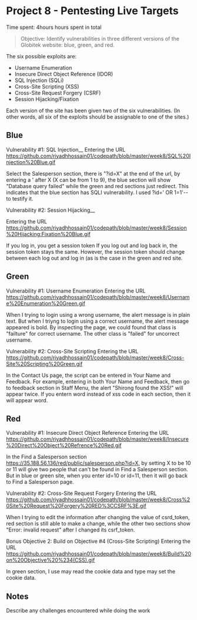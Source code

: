 # Project 8 - Pentesting Live Targets

Time spent: 4hours hours spent in total

> Objective: Identify vulnerabilities in three different versions of the Globitek website: blue, green, and red.

The six possible exploits are:
* Username Enumeration
* Insecure Direct Object Reference (IDOR)
* SQL Injection (SQLi)
* Cross-Site Scripting (XSS)
* Cross-Site Request Forgery (CSRF)
* Session Hijacking/Fixation

Each version of the site has been given two of the six vulnerabilities. (In other words, all six of the exploits should be assignable to one of the sites.)

## Blue

Vulnerability #1: SQL Injection__
Entering the URL https://github.com/riyadhhossain01/codepath/blob/master/week8/SQL%20Injection%20Blue.gif 

Select the Salesperson section, there is "?id=X" at the end of the url, by entering a ' after X (X can be from 1 to 9), the blue section will show "Database query failed" while the green and red sections just redirect. This indicates that the blue section has SQLI vulnerability. I used ?id=' OR 1=1'-- to testify it.

Vulnerability #2: Session Hijacking__

Entering the URL https://github.com/riyadhhossain01/codepath/blob/master/week8/Session%20Hijacking:Fixation%20Blue.gif

If you log in, you get a session token
If you log out and log back in, the session token stays the same. However, the session token should change between each log out and log in (as is the case in the green and red site.


## Green

Vulnerability #1: Username Enumeration
Entering the URL https://github.com/riyadhhossain01/codepath/blob/master/week8/Username%20Enumeration%20Green.gif

When I trying to login using a wrong username, the alert message is in plain text. But when I triyng to login using a correct username, the alert message appeared is bold. By inspecting the page, we could found that class is "failture" for correct username. The other class is "failed" for uncorrect username.

Vulnerability #2: Cross-Site Scripting
Entering the URL https://github.com/riyadhhossain01/codepath/blob/master/week8/Cross-Site%20Scripting%20Green.gif

In the Contact Us page, the script can be entered in Your Name and Feedback. For example, entering <script>alert('Shirong found the XSS!')</script> in both Your Name and Feedback, then go to feedback section in Staff Menu, the alert "Shirong found the XSS!" will appear twice. If you entern word instead of xss code in each section, then it will appear word.


## Red

Vulnerability #1: Insecure Direct Object Reference
Entering the URL https://github.com/riyadhhossain01/codepath/blob/master/week8/Insecure%20Direct%20Object%20Refrence%20Red.gif

In the Find a Salesperson section https://35.188.56.136/red/public/salesperson.php?id=X, by setting X to be 10 or 11 will give two people that can't be found in Find a Salesperson section. But in blue or green site, when you enter id=10 or id=11, then it will go back to Find a Salesperson page.

Vulnerability #2: Cross-Site Request Forgery
Entering the URL https://github.com/riyadhhossain01/codepath/blob/master/week8/Cross%20Site%20Request%20Forgery%20RED%3CCSRF%3E.gif

When I trying to edit the information after changing the value of csrd_token, red section is still able to make a change, while the other two sections show "Error: invalid request" after I changed its csrf_token.

Bonus Objective 2: Build on Objective #4 (Cross-Site Scripting)
Entering the URL https://github.com/riyadhhossain01/codepath/blob/master/week8/Build%20on%20Objective%20%234(CSS).gif

In green section, I use <script>document.location="https://www.google.com"</script> in Feedback in Contact Us, then go to the feedback section in Staff Menu, it should direct the page to google. Additionally, type <script>alert(document.cookie)</script> may read the cookie data and type <script>document.cookie="username=abcde"</script>may set the cookie data.

## Notes

Describe any challenges encountered while doing the work
